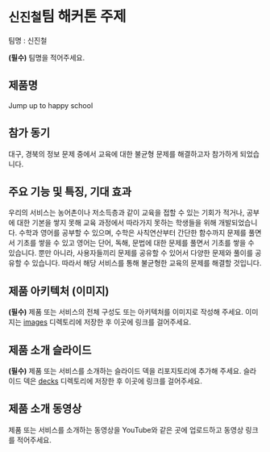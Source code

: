 # `신진철`팀 해커톤 주제

팀명 : 신진철

**(필수)** 팀명을 적어주세요.

## 제품명

Jump up to happy school

## 참가 동기

대구, 경북의 정보 문제 중에서 교육에 대한 불균형 문제를 해결하고자 참가하게 되었습니다.

## 주요 기능 및 특징, 기대 효과

우리의 서비스는 농어촌이나 저소득층과 같이 교육을 접할 수 있는 기회가 적거나, 공부에 대한 기본을 쌓지 못해 교육 과정에서 따라가지 못하는 학생들을 위해 개발되었습니다. 수학과 영어를 공부할 수 있으며, 수학은 사칙연산부터 간단한 함수까지 문제를 풀면서 기초를 쌓을 수 있고 영어는 단어, 독해, 문법에 대한 문제를 풀면서 기초를 쌓을 수 있습니다. 뿐만 아니라, 사용자들끼리 문제를 공유할 수 있어서 다양한 문제와 풀이를 공유할 수 있습니다. 따라서 해당 서비스를 통해 불균형한 교육의 문제를 해결할 것입니다.

## 제품 아키텍처 (이미지)

**(필수)** 제품 또는 서비스의 전체 구성도 또는 아키텍처를 이미지로 작성해 주세요. 이미지는 [images](./images) 디렉토리에 저장한 후 이곳에 링크를 걸어주세요.

## 제품 소개 슬라이드

**(필수)** 제품 또는 서비스를 소개하는 슬라이드 덱을 리포지토리에 추가해 주세요. 슬라이드 덱은 [decks](./decks) 디렉토리에 저장한 후 이곳에 링크를 걸어주세요.

## 제품 소개 동영상

제품 또는 서비스를 소개하는 동영상을 YouTube와 같은 곳에 업로드하고 동영상 링크를 적어주세요.

